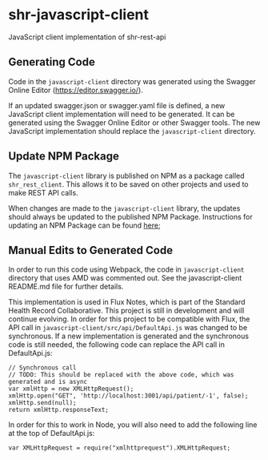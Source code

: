 # shr-javascript-client
JavaScript client implementation of shr-rest-api

## Generating Code
Code in the `javascript-client` directory was generated using the Swagger Online Editor (https://editor.swagger.io/).

If an updated swagger.json or swagger.yaml file is defined, a new JavaScript client implementation will need to be generated. It can be generated using the Swagger Online Editor or other Swagger tools. The new JavaScript implementation should replace the `javascript-client` directory.

## Update NPM Package
The `javascript-client` library is published on NPM as a package called `shr_rest_client`. This allows it to be saved on other projects and used to make REST API calls.

When changes are made to the `javascript-client` library, the updates should always be updated to the published NPM Package. Instructions for updating an NPM Package can be found [here](https://docs.npmjs.com/getting-started/publishing-npm-packages#updating-the-package);

## Manual Edits to Generated Code
In order to run this code using Webpack, the code in `javascript-client` directory that uses AMD was commented out. See the javascript-client README.md file for further details.

This implementation is used in Flux Notes, which is part of the Standard Health Record Collaborative. This project is still in development and will continue evolving. In order for this project to be compatible with Flux, the API call in `javascript-client/src/api/DefaultApi.js` was changed to be synchronous. If a new implementation is generated and the synchronous code is still needed, the following code can replace the API call in DefaultApi.js:

```
// Synchronous call
// TODO: This should be replaced with the above code, which was generated and is async
var xmlHttp = new XMLHttpRequest();
xmlHttp.open("GET", 'http://localhost:3001/api/patient/-1', false);
xmlHttp.send(null);
return xmlHttp.responseText;
```

In order for this to work in Node, you will also need to add the following line at the top of DefaultApi.js:
```
var XMLHttpRequest = require("xmlhttprequest").XMLHttpRequest;
```